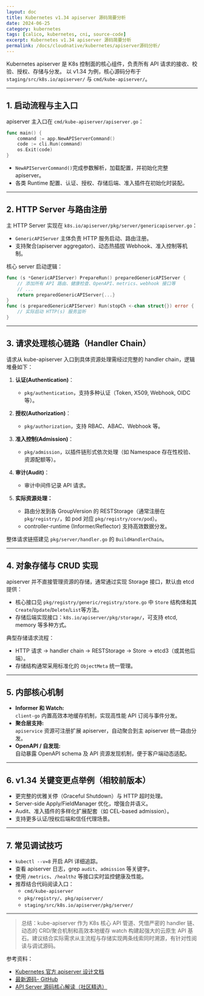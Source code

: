 ```yaml
---
layout: doc
title: Kubernetes v1.34 apiserver 源码简要分析
date: 2024-06-25
category: kubernetes
tags: [calico, kubernetes, cni, source-code]
excerpt: Kubernetes v1.34 apiserver 源码简要分析
permalink: /docs/cloudnative/kubernetes/apiserver源码分析/
---
```

 

Kubernetes apiserver 是 K8s 控制面的核心组件，负责所有 API 请求的接收、校验、授权、存储与分发。
以 v1.34 为例，核心源码分布于 `staging/src/k8s.io/apiserver/` 与 `cmd/kube-apiserver/`。

---

## 1. 启动流程与主入口

apiserver 主入口在 `cmd/kube-apiserver/apiserver.go`：

```go
func main() {
    command := app.NewAPIServerCommand()
    code := cli.Run(command)
    os.Exit(code)
}
```

- `NewAPIServerCommand()`完成参数解析，加载配置，并初始化完整 apiserver。
- 各类 Runtime 配置、认证、授权、存储后端、准入插件在初始化时装配。

---

## 2. HTTP Server 与路由注册

主 HTTP Server 实现在 `k8s.io/apiserver/pkg/server/genericapiserver.go`：

- `GenericAPIServer` 主体负责 HTTP 服务启动、路由注册。
- 支持聚合(apiserver aggregator)、动态热插拔 Webhook、准入控制等机制。

核心 server 启动逻辑：

```go
func (s *GenericAPIServer) PrepareRun() preparedGenericAPIServer {
    // 添加所有 API 路由、健康检查、OpenAPI、metrics、webhook 接口等
    // ...
    return preparedGenericAPIServer{...}
}
func (s preparedGenericAPIServer) Run(stopCh <-chan struct{}) error {
    // 实际启动 HTTP(s) 服务监听
}
```

---

## 3. 请求处理核心链路（Handler Chain）

请求从 kube-apiserver 入口到具体资源处理需经过完整的 handler chain，逻辑堆叠如下：

1. **认证(Authentication)**：
    - `pkg/authentication`，支持多种认证（Token, X509, Webhook, OIDC等）。

2. **授权(Authorization)**：
    - `pkg/authorization`，支持 RBAC、ABAC、Webhook 等。
    
3. **准入控制(Admission)**：
    - `pkg/admission`，以插件链形式依次处理（如 Namespace 存在性校验、资源配额等）。

4. **审计(Audit)**：
    - 审计中间件记录 API 请求。

5. **实际资源处理：**
    - 路由分发到各 GroupVersion 的 RESTStorage（通常注册在 `pkg/registry/`，如 pod 对应 `pkg/registry/core/pod`）。
    - controller-runtime (Informer/Reflector) 支持高效数据分发。

整体请求链搭建见 `pkg/server/handler.go` 的 `BuildHandlerChain`。

---

## 4. 对象存储与 CRUD 实现

apiserver 并不直接管理资源的存储，通常通过实现 Storage 接口，默认由 etcd 提供：

- 核心接口见 `pkg/registry/generic/registry/store.go` 中 `Store` 结构体和其 `Create`/`Update`/`Delete`/`List`等方法。
- 存储后端实现接口：`k8s.io/apiserver/pkg/storage/`，可支持 etcd, memory 等多种方式。

典型存储请求流程：

- HTTP 请求 → handler chain → RESTStorage → Store → etcd3（或其他后端）。
- 存储结构通常采用标准化的 `ObjectMeta` 统一管理。

---

## 5. 内部核心机制

- **Informer 和 Watch:**  
  `client-go` 内置高效本地缓存机制，实现高性能 API 订阅与事件分发。
- **聚合层支持:**  
  `apiservice` 资源可注册扩展 apiserver，自动聚合到主 apiserver 统一路由分发。
- **OpenAPI / 自发现:**  
  自动暴露 OpenAPI schema 及 API 资源发现机制，便于客户端动态适配。

---

## 6. v1.34 关键变更点举例（相较前版本）

- 更完整的优雅关停（Graceful Shutdown）与 HTTP 超时处理。
- Server-side Apply/FieldManager 优化，增强合并语义。
- Audit、准入插件的多样化扩展配套（如 CEL-based admission）。
- 支持更多认证/授权后端和信任代理场景。

---

## 7. 常见调试技巧

- `kubectl --v=8` 开启 API 详细追踪。
- 查看 apiserver 日志，grep `audit`、`admission` 等关键字。
- 使用 `/metrics`、`/healthz` 等接口实时监控健康及性能。
- 推荐结合代码阅读入口：
    - `cmd/kube-apiserver`
    - `pkg/registry/`、`pkg/apiserver/`
    - `staging/src/k8s.io/apiserver/pkg/server/`

---

> 总结：kube-apiserver 作为 K8s 核心 API 管道、凭借严密的 handler 链、动态的 CRD/聚合机制和高效本地缓存 watch 构建起强大的云原生 API 基石。建议结合实际需求从主流程与存储实现两条线索同时溯源，有针对性阅读与调试源码。

参考资料：

- [Kubernetes 官方 apiserver 设计文档](https://github.com/kubernetes/kubernetes/tree/master/staging/src/k8s.io/apiserver)
- [最新源码- GitHub](https://github.com/kubernetes/kubernetes/tree/master)
- [API Server 源码核心解读（社区精选）](https://jimmysong.io/kubernetes-handbook/architect/apiserver.html)


